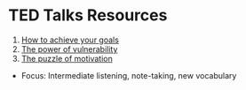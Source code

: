 # TED Talks Resources

1. [How to achieve your goals](https://www.ted.com/talks)
2. [The power of vulnerability](https://www.ted.com/talks)
3. [The puzzle of motivation](https://www.ted.com/talks)
- Focus: Intermediate listening, note-taking, new vocabulary
